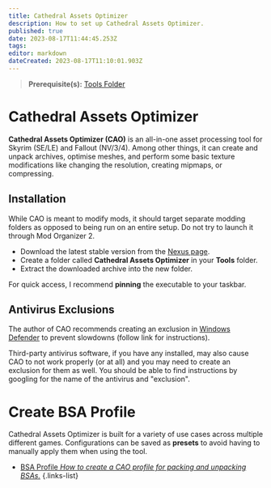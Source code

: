 ```yaml
---
title: Cathedral Assets Optimizer
description: How to set up Cathedral Assets Optimizer.
published: true
date: 2023-08-17T11:44:45.253Z
tags: 
editor: markdown
dateCreated: 2023-08-17T11:10:01.903Z
---
```


> **Prerequisite(s):** [Tools Folder](/tools/tools-folder)

# Cathedral Assets Optimizer

**Cathedral Assets Optimizer (CAO)** is an all-in-one asset processing tool for Skyrim (SE/LE) and Fallout (NV/3/4). Among other things, it can create and unpack archives, optimise meshes, and perform some basic texture modifications like changing the resolution, creating mipmaps, or compressing.

## Installation

While CAO is meant to modify mods, it should target separate modding folders as opposed to being run on an entire setup. Do not try to launch it through Mod Organizer 2.

- Download the latest stable version from the [Nexus page](https://www.nexusmods.com/skyrimspecialedition/mods/23316?tab=files).
- Create a folder called **Cathedral Assets Optimizer** in your **Tools** folder.
- Extract the downloaded archive into the new folder.

For quick access, I recommend **pinning** the executable to your taskbar.

## Antivirus Exclusions

The author of CAO recommends creating an exclusion in [Windows Defender](https://support.microsoft.com/en-us/windows/add-an-exclusion-to-windows-security-811816c0-4dfd-af4a-47e4-c301afe13b26) to prevent slowdowns (follow link for instructions).

Third-party antivirus software, if you have any installed, may also cause CAO to not work properly (or at all) and you may need to create an exclusion for them as well. You should be able to find instructions by googling for the name of the antivirus and "exclusion".

# Create BSA Profile

Cathedral Assets Optimizer is built for a variety of use cases across multiple different games. Configurations can be saved as **presets** to avoid having to manually apply them when using the tool.

- [BSA Profile *How to create a CAO profile for packing and unpacking BSAs.*](/tools/cao/bsa-profile)
{.links-list}